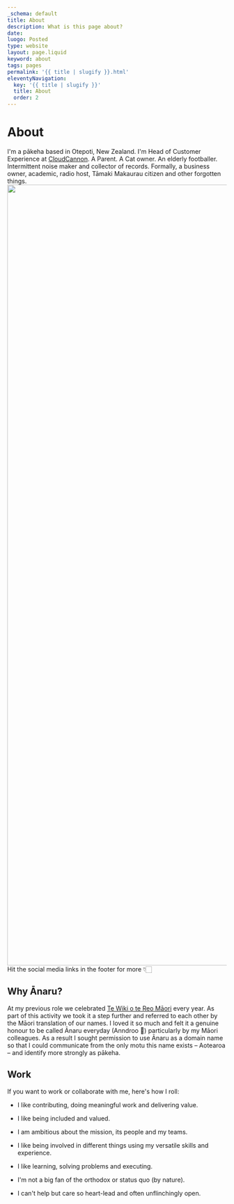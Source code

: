 ```yaml
---
_schema: default
title: About
description: What is this page about?
date:
luogo: Posted
type: website
layout: page.liquid
keyword: about
tags: pages
permalink: '{{ title | slugify }}.html'
eleventyNavigation:
  key: '{{ title | slugify }}'
  title: About
  order: 2
---
```

# About

I'm a pākeha based in Otepoti, New Zealand. I'm Head of Customer Experience at <a href="https://cloudcannon.com" target="_blank" rel="noopener">CloudCannon</a>. A Parent. A Cat owner. An elderly footballer. Intermittent noise maker and collector of records. Formally, a business owner, academic, radio host, Tāmaki Makaurau citizen and other forgotten things.​​​​​<img src="/img/me-sideon.PNG" height="1795" width="2346" />Hit the social media links in the footer for more 👇🏻

<div class="cms-embed" data-cms-embed=""></div>

## Why Ānaru?

At my previous role we celebrated <a href="https://www.reomaori.co.nz/te-wiki-o-te-reo-maori-2022" target="_blank" rel="noopener">Te Wiki o te Reo Māori</a> every year. As part of this activity we took it a step further and referred to each other by the Māori translation of our names. I loved it so much and felt it a genuine honour to be called Ānaru everyday (Anndroo 😬) particularly by my Māori colleagues. As a result I sought permission to use Ānaru as a domain name so that I could communicate from the only motu this name exists – Aotearoa – and identify more strongly as pākeha.

## Work

If you want to work or collaborate with me, here's how I roll:

* I like contributing, doing meaningful work and delivering value.

* I like being included and valued.

* I am ambitious about the mission, its people and my teams.

* I like being involved in different things using my versatile skills and experience.

* I like learning, solving problems and executing.

* I'm not a big fan of the orthodox or status quo (by nature).

* I can't help but care so heart-lead and often unflinchingly open.